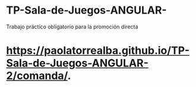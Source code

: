 # TP-Sala-de-Juegos-ANGULAR-
Trabajo práctico obligatorio para la promoción directa

# https://paolatorrealba.github.io/TP-Sala-de-Juegos-ANGULAR-2/comanda/.


